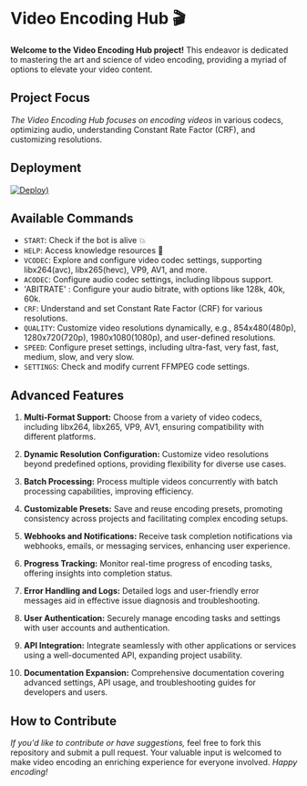 # Video Encoding Hub 🎬

**Welcome to the Video Encoding Hub project!** This endeavor is dedicated to mastering the art and science of video encoding, providing a myriad of options to elevate your video content.

## Project Focus

*The Video Encoding Hub focuses on encoding videos* in various codecs, optimizing audio, understanding Constant Rate Factor (CRF), and customizing resolutions.

## Deployment

[![Deploy](https://heroku.com/deploy?template=https://github.com/Tobigod123/ANIMESPECTRUM))](#)

## Available Commands

- `START`: Check if the bot is alive 💥
- `HELP`: Access knowledge resources 👑
- `VCODEC`: Explore and configure video codec settings, supporting libx264(avc), libx265(hevc), VP9, AV1, and more.
- `ACODEC`: Configure audio codec settings, including libpous support.
- 'ABITRATE' : Configure your audio bitrate, with options like 128k, 40k, 60k.
- `CRF`: Understand and set Constant Rate Factor (CRF) for various resolutions.
- `QUALITY`: Customize video resolutions dynamically, e.g., 854x480(480p), 1280x720(720p), 1980x1080(1080p), and user-defined resolutions.
- `SPEED`: Configure preset settings, including ultra-fast, very fast, fast, medium, slow, and very slow.
- `SETTINGS`: Check and modify current FFMPEG code settings.

## Advanced Features

1. **Multi-Format Support:** Choose from a variety of video codecs, including libx264, libx265, VP9, AV1, ensuring compatibility with different platforms.

2. **Dynamic Resolution Configuration:** Customize video resolutions beyond predefined options, providing flexibility for diverse use cases.

3. **Batch Processing:** Process multiple videos concurrently with batch processing capabilities, improving efficiency.

4. **Customizable Presets:** Save and reuse encoding presets, promoting consistency across projects and facilitating complex encoding setups.

5. **Webhooks and Notifications:** Receive task completion notifications via webhooks, emails, or messaging services, enhancing user experience.

6. **Progress Tracking:** Monitor real-time progress of encoding tasks, offering insights into completion status.

7. **Error Handling and Logs:** Detailed logs and user-friendly error messages aid in effective issue diagnosis and troubleshooting.

8. **User Authentication:** Securely manage encoding tasks and settings with user accounts and authentication.

9. **API Integration:** Integrate seamlessly with other applications or services using a well-documented API, expanding project usability.

10. **Documentation Expansion:** Comprehensive documentation covering advanced settings, API usage, and troubleshooting guides for developers and users.

## How to Contribute

*If you'd like to contribute or have suggestions,* feel free to fork this repository and submit a pull request. Your valuable input is welcomed to make video encoding an enriching experience for everyone involved. *Happy encoding!*
